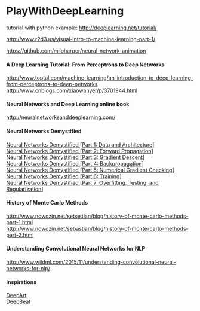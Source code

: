 # PlayWithDeepLearning

tutorial with python example:  http://deeplearning.net/tutorial/

http://www.r2d3.us/visual-intro-to-machine-learning-part-1/

https://github.com/miloharper/neural-network-animation

#### A Deep Learning Tutorial: From Perceptrons to Deep Networks
http://www.toptal.com/machine-learning/an-introduction-to-deep-learning-from-perceptrons-to-deep-networks  
http://www.cnblogs.com/xiaowanyer/p/3701944.html  

#### Neural Networks and Deep Learning online book
http://neuralnetworksanddeeplearning.com/

#### Neural Networks Demystified 
[Neural Networks Demystified [Part 1: Data and Architecture]](https://www.youtube.com/watch?v=bxe2T-V8XRs)  
[Neural Networks Demystified [Part 2: Forward Propagation]](https://www.youtube.com/watch?v=UJwK6jAStmg)  
[Neural Networks Demystified [Part 3: Gradient Descent]](https://www.youtube.com/watch?v=5u0jaA3qAGk)  
[Neural Networks Demystified [Part 4: Backpropagation]](https://www.youtube.com/watch?v=GlcnxUlrtek)  
[Neural Networks Demystified [Part 5: Numerical Gradient Checking]](https://www.youtube.com/watch?v=pHMzNW8Agq4)  
[Neural Networks Demystified [Part 6: Training]](https://www.youtube.com/watch?v=9KM9Td6RVgQ)  
[Neural Networks Demystified [Part 7: Overfitting, Testing, and Regularization]](https://www.youtube.com/watch?v=S4ZUwgesjS8)  

#### History of Monte Carlo Methods
http://www.nowozin.net/sebastian/blog/history-of-monte-carlo-methods-part-1.html  
http://www.nowozin.net/sebastian/blog/history-of-monte-carlo-methods-part-2.html

#### Understanding Convolutional Neural Networks for NLP
http://www.wildml.com/2015/11/understanding-convolutional-neural-networks-for-nlp/


#### Inspirations
[DeepArt](http://www.deepart.io/)  
[DeepBeat](http://www.deepbeat.org/)
